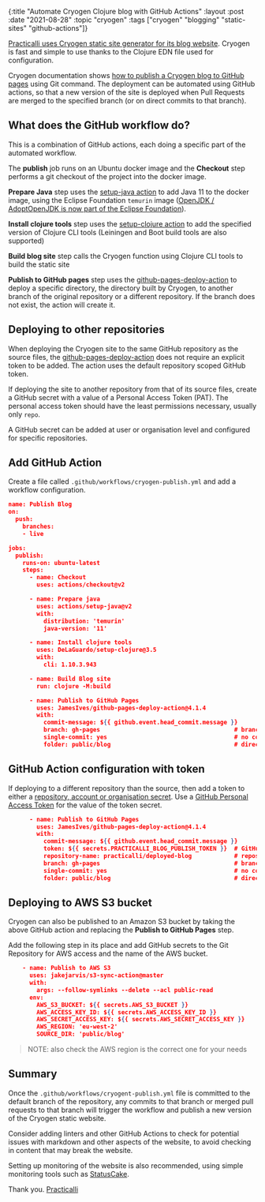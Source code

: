 {:title "Automate Cryogen Clojure blog with GitHub Actions"
 :layout :post
 :date "2021-08-28"
 :topic "cryogen"
 :tags  ["cryogen" "blogging" "static-sites" "github-actions"]}

[Practicalli uses Cryogen static site generator for its blog website](https://practical.li/blog/posts/clojure-powered-blogging-with-cryogen/).  Cryogen is fast and simple to use thanks to the Clojure EDN file used for configuration.

Cryogen documentation shows [how to publish a Cryogen blog to GitHub pages](https://cryogenweb.org/docs/deploying-to-github-pages.html) using Git command.  The deployment can be automated using GitHub actions, so that a new version of the site is deployed when Pull Requests are merged to the specified branch (or on direct commits to that branch).

<!-- more -->

## What does the GitHub workflow do?

This is a combination of GitHub actions, each doing a specific part of the automated workflow.

The **publish** job runs on an Ubuntu docker image and the **Checkout** step performs a git checkout of the project into the docker image.

**Prepare Java** step uses the [setup-java action](https://github.com/actions/setup-java) to add Java 11 to the docker image, using the Eclipse Foundation `temurin` image ([OpenJDK / AdoptOpenJDK is now part of the Eclipse Foundation](https://blog.adoptopenjdk.net/2021/08/goodbye-adoptopenjdk-hello-adoptium/)).

**Install clojure tools** step uses the [setup-clojure action](https://github.com/DeLaGuardo/setup-clojure) to add the specified version of Clojure CLI tools (Leiningen and Boot build tools are also supported)

**Build blog site** step calls the Cryogen function using Clojure CLI tools to build the static site

**Publish to GitHub pages** step uses the [github-pages-deploy-action](https://github.com/JamesIves/github-pages-deploy-action) to deploy a specific directory, the directory built by Cryogen, to another branch of the original repository or a different repository. If the branch does not exist, the action will create it.


## Deploying to other repositories

When deploying the Cryogen site to the same GitHub repository as the source files, the [github-pages-deploy-action](https://github.com/JamesIves/github-pages-deploy-action) does not require an explicit token to be added. The action uses the default repository scoped GitHub token.

If deploying the site to another repository from that of its source files, create a GitHub secret with a value of a Personal Access Token (PAT). The personal access token should have the least permissions necessary, usually only `repo`.

A GitHub secret can be added at user or organisation level and configured for specific repositories.


## Add GitHub Action

Create a file called `.github/workflows/cryogen-publish.yml` and add a workflow configuration.

```json
name: Publish Blog
on:
  push:
    branches:
    - live

jobs:
  publish:
    runs-on: ubuntu-latest
    steps:
      - name: Checkout
        uses: actions/checkout@v2

      - name: Prepare java
        uses: actions/setup-java@v2
        with:
          distribution: 'temurin'
          java-version: '11'

      - name: Install clojure tools
        uses: DeLaGuardo/setup-clojure@3.5
        with:
          cli: 1.10.3.943

      - name: Build Blog site
        run: clojure -M:build

      - name: Publish to GitHub Pages
        uses: JamesIves/github-pages-deploy-action@4.1.4
        with:
          commit-message: ${{ github.event.head_commit.message }}
          branch: gh-pages                                      # branch to deploy to
          single-commit: yes                                    # no commit history
          folder: public/blog                                   # directory to deploy from
```


## GitHub Action configuration with token

If deploying to a different repository than the source, then add a token to either a [repository, account or organisation secret](https://docs.github.com/en/actions/reference/encrypted-secrets).  Use a [GitHub Personal Access Token](https://docs.github.com/en/github/authenticating-to-github/keeping-your-account-and-data-secure/creating-a-personal-access-token) for the value of the token secret.


```json
      - name: Publish to GitHub Pages
        uses: JamesIves/github-pages-deploy-action@4.1.4
        with:
          commit-message: ${{ github.event.head_commit.message }}
          token: ${{ secrets.PRACTICALLI_BLOG_PUBLISH_TOKEN }}  # GitHub secret
          repository-name: practicalli/deployed-blog            # repository to deploy to
          branch: gh-pages                                      # branch to deploy to
          single-commit: yes                                    # no commit history
          folder: public/blog                                   # directory to deploy from
```


## Deploying to AWS S3 bucket

Cryogen can also be published to an Amazon S3 bucket by taking the above GitHub action and replacing the **Publish to GitHub Pages** step.

Add the following step in its place and add GitHub secrets to the Git Repository for AWS access and the name of the AWS bucket.

```json
    - name: Publish to AWS S3
      uses: jakejarvis/s3-sync-action@master
      with:
        args: --follow-symlinks --delete --acl public-read
      env:
        AWS_S3_BUCKET: ${{ secrets.AWS_S3_BUCKET }}
        AWS_ACCESS_KEY_ID: ${{ secrets.AWS_ACCESS_KEY_ID }}
        AWS_SECRET_ACCESS_KEY: ${{ secrets.AWS_SECRET_ACCESS_KEY }}
        AWS_REGION: 'eu-west-2'
        SOURCE_DIR: 'public/blog'
```

> NOTE: also check the AWS region is the correct one for your needs


## Summary

Once the `.github/workflows/cryogent-publish.yml` file is committed to the default branch of the repository, any commits to that branch or merged pull requests to that branch will trigger the workflow and publish a new version of the Cryogen static website.

Consider adding linters and other GitHub Actions to check for potential issues with markdown and other aspects of the website, to avoid checking in content that may break the website.

Setting up monitoring of the website is also recommended, using simple monitoring tools such as [StatusCake](https://www.statuscake.com/).

Thank you.
[Practicalli](https://twitter.com/practical_li)
